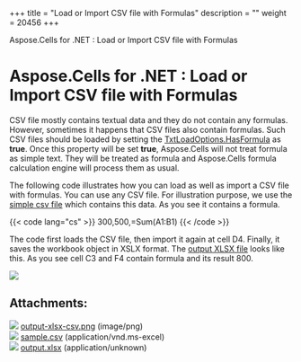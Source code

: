 +++
title = "Load or Import CSV file with Formulas" 
description = "" 
weight = 20456 
+++

Aspose.Cells for .NET : Load or Import CSV file with Formulas  

# Aspose.Cells for .NET : Load or Import CSV file with Formulas


CSV file mostly contains textual data and they do not contain any formulas. However, sometimes it happens that CSV files also contain formulas. Such CSV files should be loaded by setting the [TxtLoadOptions.HasFormula](https://apireference.aspose.com/net/cells/aspose.cells/txtloadoptions/properties/hasformula) as **true**. Once this property will be set **true**, Aspose.Cells will not treat formula as simple text. They will be treated as formula and Aspose.Cells formula calculation engine will process them as usual.

The following code illustrates how you can load as well as import a CSV file with formulas. You can use any CSV file. For illustration purpose, we use the [simple csv file](https://docs2.aspose.com/cells/net/attachments/5018760/5115034.csv) which contains this data. As you see it contains a formula.

{{< code lang="cs" >}}
300,500,=Sum(A1:B1)
{{< /code >}}

The code first loads the CSV file, then import it again at cell D4. Finally, it saves the workbook object in XSLX format. The [output XLSX file](https://docs2.aspose.com/cells/net/attachments/5018760/5115052.xlsx) looks like this. As you see cell C3 and F4 contain formula and its result 800.

![](https://docs2.aspose.com/cells/net/attachments/5018760/5115033.png)

## Attachments:

![](https://docs2.aspose.com/cells/net/images/icons/bullet_blue.gif) [output-xlsx-csv.png](https://docs2.aspose.com/cells/net/attachments/5018760/5115033.png) (image/png)  
![](https://docs2.aspose.com/cells/net/images/icons/bullet_blue.gif) [sample.csv](https://docs2.aspose.com/cells/net/attachments/5018760/5115034.csv) (application/vnd.ms-excel)  
![](https://docs2.aspose.com/cells/net/images/icons/bullet_blue.gif) [output.xlsx](https://docs2.aspose.com/cells/net/attachments/5018760/5115052.xlsx) (application/unknown)  

